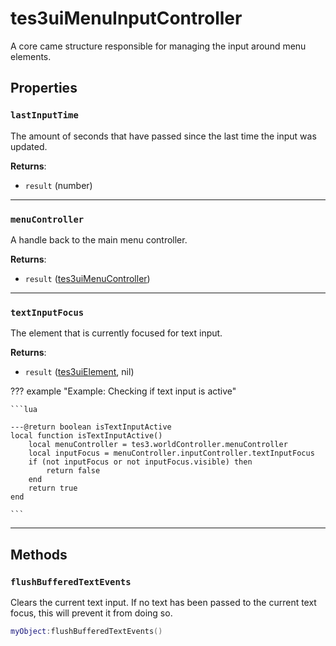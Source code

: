 # tes3uiMenuInputController
<div class="search_terms" style="display: none">tes3uimenuinputcontroller, menuinputcontroller</div>

<!---
	This file is autogenerated. Do not edit this file manually. Your changes will be ignored.
	More information: https://github.com/MWSE/MWSE/tree/master/docs
-->

A core came structure responsible for managing the input around menu elements.

## Properties

### `lastInputTime`
<div class="search_terms" style="display: none">lastinputtime</div>

The amount of seconds that have passed since the last time the input was updated.

**Returns**:

* `result` (number)

***

### `menuController`
<div class="search_terms" style="display: none">menucontroller</div>

A handle back to the main menu controller.

**Returns**:

* `result` ([tes3uiMenuController](../../types/tes3uiMenuController))

***

### `textInputFocus`
<div class="search_terms" style="display: none">textinputfocus</div>

The element that is currently focused for text input.

**Returns**:

* `result` ([tes3uiElement](../../types/tes3uiElement), nil)

??? example "Example: Checking if text input is active"

	```lua
	
	---@return boolean isTextInputActive
	local function isTextInputActive()
		local menuController = tes3.worldController.menuController
		local inputFocus = menuController.inputController.textInputFocus
		if (not inputFocus or not inputFocus.visible) then
			return false
		end
		return true
	end

	```

***

## Methods

### `flushBufferedTextEvents`
<div class="search_terms" style="display: none">flushbufferedtextevents</div>

Clears the current text input. If no text has been passed to the current text focus, this will prevent it from doing so.

```lua
myObject:flushBufferedTextEvents()
```

